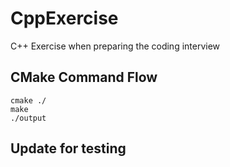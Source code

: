 # CppExercise
C++ Exercise when preparing the coding interview

## CMake Command Flow 
``` shell
cmake ./
make
./output
```

## Update for testing